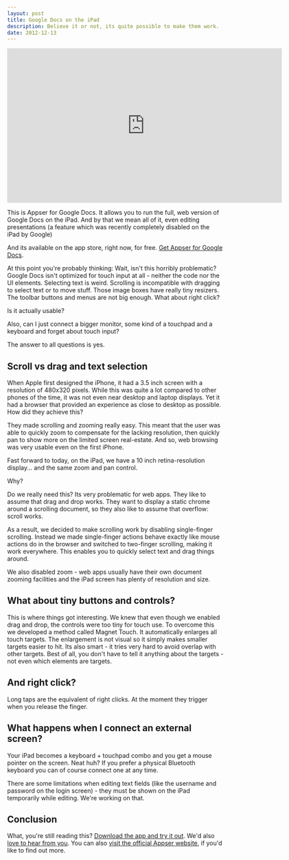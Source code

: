 ```yaml
---
layout: post
title: Google Docs on the iPad
description: Believe it or not, its quite possible to make them work.
date: 2012-12-13
---
```


<iframe allowfullscreen="allowfullscreen" frameborder="0" height="360"
    src="https://www.youtube.com/embed/3fmfbAJcfKY" width="640"></iframe>

This is Appser for Google Docs. It allows you to run the full, web version of Google Docs on the iPad. And by that we mean all of it, even editing presentations (a feature which was recently completely disabled on the iPad by Google)

And its available on the app store, right now, for free.
[Get Appser for Google Docs](https://itunes.apple.com/us/app/appser-for-google-docs/id577825348?ls=1&mt=8).

At this point you're probably thinking: Wait, isn't this horribly problematic?
Google Docs isn't optimized for touch input at all - neither the code nor the UI
elements. Selecting text is weird. Scrolling is incompatible with dragging to
select text or to move stuff. Those image boxes have really tiny resizers. The
toolbar buttons and menus are not big enough. What about right click?

Is it actually usable?

Also, can I just connect a bigger monitor, some kind of a touchpad and a
keyboard and forget about touch input?

The answer to all questions is yes.


## Scroll vs drag and text selection

When Apple first designed the iPhone, it had a 3.5 inch screen with a resolution
of 480x320 pixels. While this was quite a lot compared to other phones of the
time, it was not even near desktop and laptop displays. Yet it had a browser
that provided an experience as close to desktop as possible. How did they
achieve this?

They made scrolling and zooming really easy. This meant that the user was able
to quickly zoom to compensate for the lacking resolution, then quickly pan to
show more on the limited screen real-estate. And so, web browsing was very
usable even on the first iPhone.

Fast forward to today, on the iPad, we have a 10 inch retina-resolution
display... and the same zoom and pan control.

Why?

Do we really need this? Its very problematic for web apps. They like to assume
that drag and drop works. They want to display a static chrome around a
scrolling document, so they also like to assume that overflow: scroll works.

As a result, we decided to make scrolling work by disabling single-finger
scrolling. Instead we made single-finger actions behave exactly like mouse
actions do in the browser and switched to two-finger scrolling, making it work
everywhere. This enables you to quickly select text and drag things around.

We also disabled zoom - web apps usually have their own document zooming
facilities and the iPad screen has plenty of resolution and size.

## What about tiny buttons and controls?

This is where things got interesting. We knew that even though we enabled drag and drop, the controls were too tiny for touch use. To overcome this we developed a method called Magnet Touch. It automatically enlarges all touch targets. The enlargement is not visual so it simply makes smaller targets easier to hit. Its also smart - it tries very hard to avoid overlap with other targets. Best of all, you don't have to tell it anything about the targets - not even which elements are targets.

## And right click?

Long taps are the equivalent of right clicks. At the moment they trigger when you release the finger.

## What happens when I connect an external screen?

Your iPad becomes a keyboard + touchpad combo and you get a mouse pointer on the screen. Neat huh? If you prefer a physical Bluetooth keyboard you can of course connect one at any time.

There are some limitations when editing text fields (like the username and password on the login screen) - they must be shown on the iPad temporarily while editing. We're working on that.

## Conclusion

What, you're still reading this? [Download the app and try it out](https://itunes.apple.com/us/app/appser-for-google-docs/id577825348?ls=1&mt=8). We'd also [love to hear from you](http://appser.docucalc.com/support). You can also [visit the official Appser website](http://appser.docucalc.com/), if you'd like to find out more.

